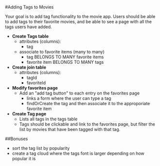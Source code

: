 #Adding Tags to Movies

Your goal is to add tag functionality to the movie app. Users should be able to add tags to their favorite movies, and be able to see a page with all the tags users have added.

* **Create Tags table**
	* attributes (columns):
		* tag
	* associate to favorite items (many to many)
		* tag BELONGS TO MANY favorite items
		* favorite item BELONGS TO MANY tags
* **Create join table**
	* attributes (columns):
		* tagId
		* favoriteId
* **Modify favorites page**
	* Add an "add tag button" to each entry on the favorites page
		* links a form where the user can type a tag
		* findOrCreate the tag and then associate it to the approporiate favorite item
* **Create Tag page**
	* Lists all tags in the tags table
	* Tags should be clickable and link to the favorites page, but filter the list by movies that have been tagged with that tag.

##Bonuses

* sort the tag list by popularity
* create a tag cloud where the tags font is larger depending on how popular it is
